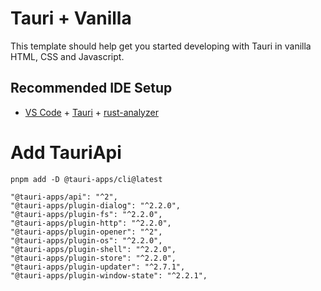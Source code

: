 # Tauri + Vanilla

This template should help get you started developing with Tauri in vanilla HTML, CSS and Javascript.

## Recommended IDE Setup

-   [VS Code](https://code.visualstudio.com/) + [Tauri](https://marketplace.visualstudio.com/items?itemName=tauri-apps.tauri-vscode) + [rust-analyzer](https://marketplace.visualstudio.com/items?itemName=rust-lang.rust-analyzer)

# Add TauriApi

```shell
pnpm add -D @tauri-apps/cli@latest

"@tauri-apps/api": "^2",
"@tauri-apps/plugin-dialog": "^2.2.0",
"@tauri-apps/plugin-fs": "^2.2.0",
"@tauri-apps/plugin-http": "^2.2.0",
"@tauri-apps/plugin-opener": "^2",
"@tauri-apps/plugin-os": "^2.2.0",
"@tauri-apps/plugin-shell": "^2.2.0",
"@tauri-apps/plugin-store": "^2.2.0",
"@tauri-apps/plugin-updater": "^2.7.1",
"@tauri-apps/plugin-window-state": "^2.2.1",
```
